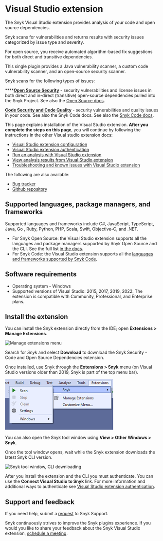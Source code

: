 # Visual Studio extension

The Snyk Visual Studio extension provides analysis of your code and open source dependencies.

Snyk scans for vulnerabilities and returns results with security issues categorized by issue type and severity.

For open source, you receive automated algorithm-based fix suggestions for both direct and transitive dependencies.

This single plugin provides a Java vulnerability scanner, a custom code vulnerability scanner, and an open-source security scanner.

Snyk scans for the following types of issues:

\*\*\*\*[**Open Source Security**](https://snyk.io/product/open-source-security-management/) - security vulnerabilities and license issues in both direct and in-direct (transitive) open-source dependencies pulled into the Snyk Project. See also the [Open Source docs](https://docs.snyk.io/products/snyk-open-source).

[**Code Security and Code Quality**](https://snyk.io/product/snyk-code/) - security vulnerabilities and quality issues in your code. See also the Snyk Code docs. See also the [Snyk Code docs](https://docs.snyk.io/products/snyk-code).

This page explains installation of the Visual Studio extension. **After you complete the steps on this page**, you will continue by following the instructions in the other Visual studio extension docs:

* [Visual Studio extension configuration](https://docs.snyk.io/ide-tools/visual-studio-extension/visual-studio-extension-configuration)
* [Visual Studio extension authentication](https://docs.snyk.io/ide-tools/visual-studio-extension/visual-studio-extension-authentication)
* [Run an analysis with Visual Studio extension](https://docs.snyk.io/ide-tools/visual-studio-extension/run-an-analysis-with-visual-studio-extension)
* [View analysis results from Visual Studio extension](https://docs.snyk.io/ide-tools/visual-studio-extension/view-analysis-results-from-visual-studio-extension)
* [Troubleshooting and known issues with Visual Studio extension](https://docs.snyk.io/ide-tools/visual-studio-extension/troubleshooting-and-known-issues-with-visual-studio-extension)

The following are also available:

* [Bug tracker](https://github.com/snyk/snyk-visual-studio-plugin/issues)
* [Github repository](https://github.com/snyk/snyk-visual-studio-plugin)

## Supported languages, package managers, and frameworks

Supported languages and frameworks include C#, JavaScript, TypeScript, Java, Go , Ruby, Python, PHP, Scala, Swift, Objective-C, and .NET.

* For Snyk Open Source: the Visual Studio extension supports all the languages and package managers supported by Snyk Open Source and the CLI. See the full list [in the docs](https://docs.snyk.io/products/snyk-open-source/language-and-package-manager-support).
* For Snyk Code: the Visual Studio extension supports all the [languages and frameworks supported by Snyk Code](https://docs.snyk.io/products/snyk-code/snyk-code-language-and-framework-support#language-support-with-snyk-code-ai-engine).

## Software requirements

* Operating system - Windows
* Supported versions of Visual Studio: 2015, 2017, 2019, 2022. The extension is compatible with Community, Professional, and Enterprise plans.

## Install the extension

You can install the Snyk extension directly from the IDE; open **Extensions > Manage Extensions**.

![Manage extensions menu](../../.gitbook/assets/readme\_image\_2\_1\_1.png)

Search for _Snyk_ and select **Download** to download the Snyk Security - Code and Open Source Dependencies extension.

Once installed, use Snyk through the **Extensions > Snyk** menu (on Visual Studio versions older than 2019, Snyk is part of the top menu bar).

![](<../../.gitbook/assets/image (76) (1) (1) (2).png>)

You can also open the Snyk tool window using **View > Other Windows > Snyk**_._

Once the tool window opens, wait while the Snyk extension downloads the latest Snyk CLI version.

![Snyk tool window, CLI downloading](../../.gitbook/assets/readme\_image\_2\_3.png)

After you install the extension and the CLI you must authenticate. You can use the **Connect Visual Studio to Snyk** link. For more information and additional ways to authenticate see [Visual Studio extension authentication](https://docs.snyk.io/ide-tools/visual-studio-extension/visual-studio-extension-authentication).

## Support and feedback

If you need help, submit a [request](https://support.snyk.io/hc/en-us/requests/new) to Snyk Support.

Snyk continuously strives to improve the Snyk plugins experience. If you would you like to share your feedback about the Snyk Visual Studio extension, [schedule a meeting](https://calendly.com/snyk-georgi/45min?month=2022-01).
